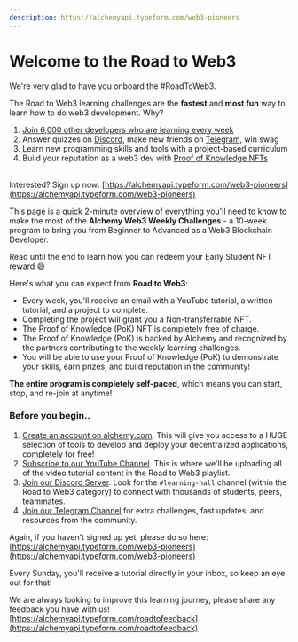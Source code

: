 ```yaml
---
description: https://alchemyapi.typeform.com/web3-pioneers
---
```


# Welcome to the Road to Web3

We're very glad to have you onboard the #RoadToWeb3.

The Road to Web3 learning challenges are the **fastest** and **most fun** way to learn how to do web3 development. Why?

1. [Join 6,000 other developers who are learning every week](https://twitter.com/hashtag/RoadToWeb3)
2. Answer quizzes on [Discord](https://www.alchemy.com/discord), make new friends on [Telegram](https://t.me/+kSVKod0rKbNkOTA5), win swag
3. Learn new programming skills and tools with a project-based curriculum
4. Build your reputation as a web3 dev with [Proof of Knowledge NFTs](https://opensea.io/collection/mintkudos?search\[sortAscending]=true\&search\[sortBy]=PRICE\&search\[stringTraits]\[0]\[name]=community\_name\&search\[stringTraits]\[0]\[values]\[0]=Alchemy\&search\[stringTraits]\[1]\[name]=created\_by\&search\[stringTraits]\[1]\[values]\[0]=0xa8aa1a4E36dD40597DC83c38b1DD40688a50CAd6)

\
Interested? Sign up now: [https://alchemyapi.typeform.com/web3-pioneers](https://alchemyapi.typeform.com/web3-pioneers)

This page is a quick 2-minute overview of everything you'll need to know to make the most of the **Alchemy Web3 Weekly Challenges** - a 10-week program to bring you from Beginner to Advanced as a Web3 Blockchain Developer.

Read until the end to learn how you can redeem your Early Student NFT reward :smile:

Here's what you can expect from **Road to Web3**:

* Every week, you'll receive an email with a YouTube tutorial, a written tutorial, and a project to complete.
* Completing the project will grant you a Non-transferrable NFT.
* The Proof of Knowledge (PoK) NFT is completely free of charge.
* The Proof of Knowledge (PoK) is backed by Alchemy and recognized by the partners contributing to the weekly learning challenges.
* You will be able to use your Proof of Knowledge (PoK) to demonstrate your skills, earn prizes, and build reputation in the community!

**The entire program is completely self-paced**, which means you can start, stop, and re-join at anytime!

### Before you begin..

1. [Create an account on alchemy.com](https://alchemy.com/?a=web3-learning-challenges). This will give you access to a HUGE selection of tools to develop and deploy your decentralized applications, completely for free!
2. [Subscribe to our YouTube Channel](https://www.youtube.com/c/AlchemyPlatform). This is where we'll be uploading all of the video tutorial content in the Road to Web3 playlist.
3. [Join our Discord Server](http://alchemy.com/discord). Look for the `#learning-hall` channel (within the Road to Web3 category) to connect with thousands of students, peers, teammates.
4. [Join our Telegram Channel](https://t.me/+kSVKod0rKbNkOTA5) for extra challenges, fast updates, and resources from the community.

Again, if you haven't signed up yet, please do so here: [https://alchemyapi.typeform.com/web3-pioneers](https://alchemyapi.typeform.com/web3-pioneers)

Every Sunday, you'll receive a tutorial directly in your inbox, so keep an eye out for that!

We are always looking to improve this learning journey, please share any feedback you have with us! [https://alchemyapi.typeform.com/roadtofeedback](https://alchemyapi.typeform.com/roadtofeedback)
